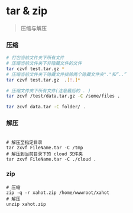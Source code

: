 # tar & zip
> 压缩与解压


### 压缩
```bash
# 打包当前文件夹下所有文件
# 压缩当前文件夹下非隐藏文件的文件
tar czvf test.tar.gz *
# 压缩当前文件夹下隐藏文件排除两个隐藏文件夹"."和“..”
tar czvf test.tar.gz  .[!.]*   

# 压缩文件夹下所有文件(注意最后的 . )
tar zcvf /test/data.tar.gz -C /some/files .

tar zcvf data.tar -C folder/ .

```

### 解压
```shell script

# 解压至指定目录
tar zxvf FileName.tar -C /tmp 
# 解压到当前目录下的 cloud 文件夹
tar zxvf FileName.tar -C ./cloud .

```

### zip
```shell script
# 压缩
zip -q -r xahot.zip /home/wwwroot/xahot
# 解压
unzip xahot.zip
```
